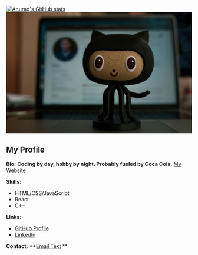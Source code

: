 [![Anurag's GitHub stats](https://github-readme-stats.vercel.app/api?username=anuraghazra)](https://github.com/anuraghazra/github-readme-stats)![Banner Image](roman-synkevych-wX2L8L-fGeA-unsplash.jpg)


## My Profile

**Bio:**   **Coding by day, hobby by night. Probably fueled by Coca Cola.**
[My Website](https://mine-121.vercel.app/)



**Skills:**

* HTML/CSS/JavaScript
* React
* C++

**Links:**


* [GitHub Profile](https://github.com/hailemichael121)
* [LinkedIn](https://www.linkedin.com/in/hailemichael121)

**Contact:** **[Email Text](mailto:your_email@example.com)
**
